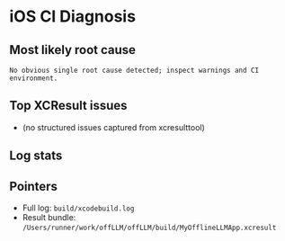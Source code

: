 # iOS CI Diagnosis

## Most likely root cause
```No obvious single root cause detected; inspect warnings and CI environment.```

## Top XCResult issues
- (no structured issues captured from xcresulttool)

## Log stats

## Pointers
- Full log: `build/xcodebuild.log`
- Result bundle: `/Users/runner/work/offLLM/offLLM/build/MyOfflineLLMApp.xcresult`